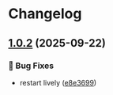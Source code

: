 # Changelog

## [1.0.2](https://github.com/Fred-Vatin/smart-random-wallpaper/compare/1.0.1...v1.0.2) (2025-09-22)


### 🐞 Bug Fixes

* restart lively ([e8e3699](https://github.com/Fred-Vatin/smart-random-wallpaper/commit/e8e3699d4bfe17d11b7ce1e61023587bfa857049))
